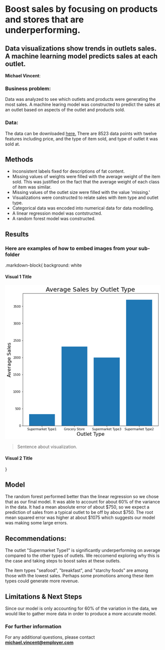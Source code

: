 # Boost sales by focusing on products and stores that are underperforming.
## Data visualizations show trends in outlets sales. A machine learning model predicts sales at each outlet.

**Michael Vincent**: 

### Business problem:

Data was analyzed to see which outlets and products were generating the most sales. A machine learing model was constructed to predict the sales at an outlet based on aspects of the outlet and products sold.


### Data:
The data can be downloaded [here.](https://docs.google.com/spreadsheets/d/e/2PACX-1vRNQ2yuuZKv8cbgh4i4BHnxryjbO8BUviZeIPvva0lIUS23NLolb67KroUgKUOLljhQwxTJZSZrhnyY/pub?output=csv)
There are 8523 data points with twelve features including price, and the type of item sold, and type of outlet it was sold at.

## Methods
- Inconsistent labels fixed for descriptions of fat content.
- Missing values of weights were filled with the average weight of the item sold. This was justified on the fact that the average weight of each class of item was similar.
- Missing values of the outlet size were filled with the value 'missing.' 
- Visualizations were constructed to relate sales with item type and outlet type.
- Categorical data was encoded into numerical data for data modelling.
- A linear regression model was contstructed.
- A random forest model was constructed.

## Results

### Here are examples of how to embed images from your sub-folder

.markdown-block{
  background: white
#### Visual 1 Title
![sample image](sales_by_outlet.png)

> Sentence about visualization.

#### Visual 2 Title
}
## Model

The random forest performed better than the linear regression so we chose that as our final model. It was able to account for about 60% of the variance in the data. It had a mean absolute error of about $750, so we expect a prediction of sales from a typical outlet to be off by about $750. The root mean squared error was higher at about $1075 which suggests our model was making some large errors.

## Recommendations:

The outlet "Supermarket Type1" is significantly underperforming on average compared to the other types of outlets. We reccomend exploring why this is the case and taking steps to boost sales at these outlets.

The item types "seafood", "breakfast", and "starchy foods" are among those with the lowest sales. Perhaps some promotions among these item types could generate more revenue.


## Limitations & Next Steps

Since our model is only accounting for 60% of the variation in the data, we would like to gather more data in order to produce a more accurate model. 


### For further information


For any additional questions, please contact **michael.vincent@employer.com**

